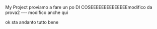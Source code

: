 My Project
proviamo a fare
un po DI COSEEEEEEEEEEEEEEmodifico da prova2  --- modifico anche qui

ok sta andanto tutto bene

